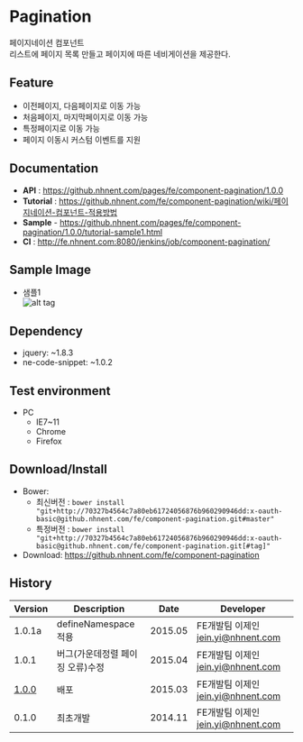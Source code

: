 Pagination
===============
페이지네이션 컴포넌트<br>리스트에 페이지 목록 만들고 페이지에 따른 네비게이션을 제공한다.

## Feature
* 이전페이지, 다음페이지로 이동 가능
* 처음페이지, 마지막페이지로 이동 가능
* 특정페이지로 이동 가능
* 페이지 이동시 커스텀 이벤트를 지원

## Documentation
* **API** : https://github.nhnent.com/pages/fe/component-pagination/1.0.0
* **Tutorial** : https://github.nhnent.com/fe/component-pagination/wiki/페이지네이션-컴포넌트-적용방법
* **Sample** - https://github.nhnent.com/pages/fe/component-pagination/1.0.0/tutorial-sample1.html
* **CI** : http://fe.nhnent.com:8080/jenkins/job/component-pagination/

## Sample Image
* 샘플1<br>
![alt tag](https://github.nhnent.com/pages/fe/component-pagination/paging.png)

## Dependency
* jquery: ~1.8.3
* ne-code-snippet: ~1.0.2

## Test environment
* PC
	* IE7~11
	* Chrome
	* Firefox


## Download/Install
* Bower:
   * 최신버전 : `bower install "git+http://70327b4564c7a80eb61724056876b960290946dd:x-oauth-basic@github.nhnent.com/fe/component-pagination.git#master"`
   * 특정버전 : `bower install "git+http://70327b4564c7a80eb61724056876b960290946dd:x-oauth-basic@github.nhnent.com/fe/component-pagination.git[#tag]"`
* Download: https://github.nhnent.com/fe/component-pagination

## History
| Version | Description | Date | Developer |
| ---- | ---- | ---- | ---- |
| 1.0.1a | defineNamespace적용 | 2015.05 | FE개발팀 이제인 <jein.yi@nhnent.com> |
| 1.0.1 | 버그(가운데정렬 페이징 오류)수정 | 2015.04 | FE개발팀 이제인 <jein.yi@nhnent.com> |
| <a href="https://github.nhnent.com/pages/fe/component-pagination/1.0.0">1.0.0</a> | 배포 | 2015.03 | FE개발팀 이제인 <jein.yi@nhnent.com> |
| 0.1.0 | 최초개발 | 2014.11 | FE개발팀 이제인 <jein.yi@nhnent.com> |
